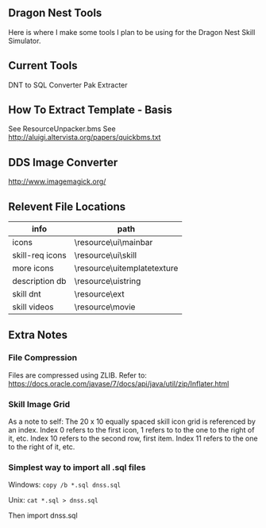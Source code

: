 ## Dragon Nest Tools
Here is where I make some tools I plan to be using for the Dragon Nest Skill Simulator.

## Current Tools
DNT to SQL Converter
Pak Extracter

## How To Extract Template - Basis
See ResourceUnpacker.bms
See http://aluigi.altervista.org/papers/quickbms.txt

## DDS Image Converter
http://www.imagemagick.org/

## Relevent File Locations
| info            | path                        |
| ----------------|---------------------------- |
| icons           | \resource\ui\mainbar        |
| skill-req icons | \resource\ui\skill          |
| more icons      | \resource\uitemplatetexture |
| description db  | \resource\uistring          |
| skill dnt       | \resource\ext               |
| skill videos    | \resource\movie             |

## Extra Notes
### File Compression
Files are compressed using ZLIB.
Refer to: https://docs.oracle.com/javase/7/docs/api/java/util/zip/Inflater.html

### Skill Image Grid
As a note to self:
The 20 x 10 equally spaced skill icon grid is referenced by an index.
Index 0 refers to the first icon, 1 refers to to the one to the right of it, etc.
Index 10 refers to the second row, first item. Index 11 refers to the one to the right of it, etc.

### Simplest way to import all .sql files
Windows:
`copy /b *.sql dnss.sql`

Unix:
`cat *.sql > dnss.sql`

Then import dnss.sql
